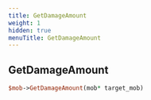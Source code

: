 ```yaml
---
title: GetDamageAmount
weight: 1
hidden: true
menuTitle: GetDamageAmount
---
```

## GetDamageAmount
```perl
$mob->GetDamageAmount(mob* target_mob)
```